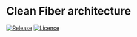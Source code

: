 # Clean Fiber architecture

[![Release](https://img.shields.io/github/release/Flaiers/fiber-clean-architecture.svg)](https://github.com/Flaiers/fiber-clean-architecture/releases/latest)
[![Licence](https://img.shields.io/github/license/Flaiers/fiber-clean-architecture)](https://github.com/Flaiers/fiber-clean-architecture/blob/main/LICENSE)
